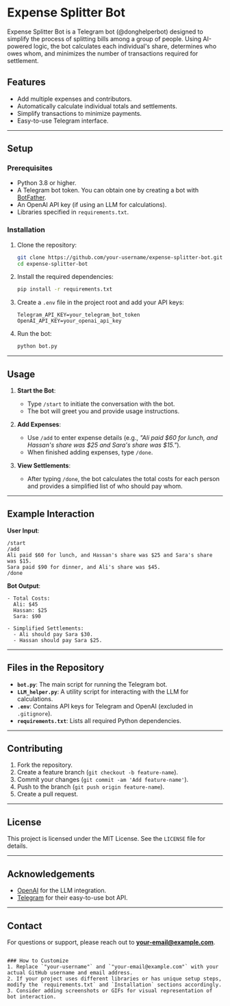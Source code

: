 # Expense Splitter Bot

Expense Splitter Bot is a Telegram bot (@donghelperbot) designed to simplify the process of splitting bills among a group of people. Using AI-powered logic, the bot calculates each individual's share, determines who owes whom, and minimizes the number of transactions required for settlement.

## Features

- Add multiple expenses and contributors.
- Automatically calculate individual totals and settlements.
- Simplify transactions to minimize payments.
- Easy-to-use Telegram interface.

---

## Setup

### Prerequisites

- Python 3.8 or higher.
- A Telegram bot token. You can obtain one by creating a bot with [BotFather](https://core.telegram.org/bots#botfather).
- An OpenAI API key (if using an LLM for calculations).
- Libraries specified in `requirements.txt`.

### Installation

1. Clone the repository:

   ```bash
   git clone https://github.com/your-username/expense-splitter-bot.git
   cd expense-splitter-bot
   ```

2. Install the required dependencies:

   ```bash
   pip install -r requirements.txt
   ```

3. Create a `.env` file in the project root and add your API keys:

   ```
   Telegram_API_KEY=your_telegram_bot_token
   OpenAI_API_KEY=your_openai_api_key
   ```

4. Run the bot:
   ```bash
   python bot.py
   ```

---

## Usage

1. **Start the Bot**:

   - Type `/start` to initiate the conversation with the bot.
   - The bot will greet you and provide usage instructions.

2. **Add Expenses**:

   - Use `/add` to enter expense details (e.g., _"Ali paid $60 for lunch, and Hassan's share was $25 and Sara's share was $15."_).
   - When finished adding expenses, type `/done`.

3. **View Settlements**:
   - After typing `/done`, the bot calculates the total costs for each person and provides a simplified list of who should pay whom.

---

## Example Interaction

**User Input**:

```
/start
/add
Ali paid $60 for lunch, and Hassan's share was $25 and Sara's share was $15.
Sara paid $90 for dinner, and Ali's share was $45.
/done
```

**Bot Output**:

```
- Total Costs:
  Ali: $45
  Hassan: $25
  Sara: $90

- Simplified Settlements:
  - Ali should pay Sara $30.
  - Hassan should pay Sara $25.
```

---

## Files in the Repository

- **`bot.py`**: The main script for running the Telegram bot.
- **`LLM_helper.py`**: A utility script for interacting with the LLM for calculations.
- **`.env`**: Contains API keys for Telegram and OpenAI (excluded in `.gitignore`).
- **`requirements.txt`**: Lists all required Python dependencies.

---

## Contributing

1. Fork the repository.
2. Create a feature branch (`git checkout -b feature-name`).
3. Commit your changes (`git commit -am 'Add feature-name'`).
4. Push to the branch (`git push origin feature-name`).
5. Create a pull request.

---

## License

This project is licensed under the MIT License. See the `LICENSE` file for details.

---

## Acknowledgements

- [OpenAI](https://openai.com) for the LLM integration.
- [Telegram](https://telegram.org) for their easy-to-use bot API.

---

## Contact

For questions or support, please reach out to **your-email@example.com**.

```

### How to Customize
1. Replace `"your-username"` and `"your-email@example.com"` with your actual GitHub username and email address.
2. If your project uses different libraries or has unique setup steps, modify the `requirements.txt` and `Installation` sections accordingly.
3. Consider adding screenshots or GIFs for visual representation of bot interaction.
```
